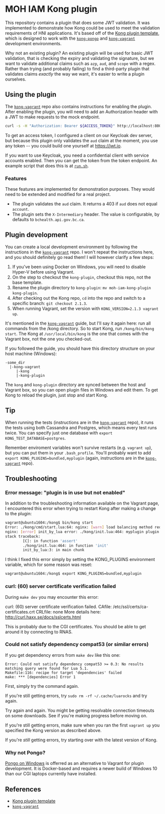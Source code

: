 MOH IAM Kong plugin
===================

This repository contains a plugin that does some JWT validation. It was implemented to demonstrate how Kong could be used to meet the validation requirements of HNI applications. It's based off of the [Kong plugin template](https://github.com/Kong/kong-plugin), which is designed to work with the
[`kong-pongo`](https://github.com/Kong/kong-pongo) and
[`kong-vagrant`](https://github.com/Kong/kong-vagrant) development environments.

Why not an existing plugin? An existing plugin will be used for basic JWT validation, that is checking the expiry and validating the signature, but we want to validate additional claims such as `azp`, `aud`, and `scope` with a regex. Rather than trying (and probably failing) to find a third-party plugin that validates claims _exactly_ the way we want, it's easier to write a plugin ourselves.

## Using the plugin

The [`kong-vagrant`](https://github.com/Kong/kong-vagrant) repo also contains instructions for enabling the plugin. After enabling the plugin, you will need to add an Authorization header with a JWT to make requests to the mock endpoint.

```bash
curl -s -H "Authorization: Bearer ${ACCESS_TOKEN}" http://localhost:8000/
```

To get an access token, I configured a client on our Keycloak dev server, but because this plugin only validates the `aud` claim at the moment, you use any token -- you could build one yourself at https://jwt.io.

If you want to use Keycloak, you need a confidential client with service accounts enabled. Then you can get the token from the token endpoint. An example script that does this is at [`run.sh`](run.sh).

### Features

These features are implemented for demonstration purposes. They would need to be extended and modified for a real project.

* The plugin validates the `aud` claim. It returns a 403 if `aud` does not equal `account`.
* The plugin sets the `X-Intermediary` header. The value is configurable, by defaults to `bchealth.api.gov.bc.ca`.

## Plugin development

You can create a local development environment by following the instructions in the [`kong-vagrant`](https://github.com/Kong/kong-vagrant) repo. I won't repeat the instructions here, and you should definitely go read them! I will however clarify a few steps:

1. If you've been using Docker on Windows, you will need to disable Hyper-V before using Vagrant.
2. On the step to checkout the `kong-plugin`, checkout this repo, not the base template. 
3. Rename the plugin directory to `kong-plugin`: `mv moh-iam-kong-plugin kong-plugin`.
4. After checking out the Kong repo, `cd` into the repo and switch to a specific branch: `git checkout 2.1.3`.
5. When running Vagrant, set the version with `KONG_VERSION=2.1.3 vagrant up`.

It's mentioned in the [`kong-vagrant`](https://github.com/Kong/kong-vagrant) guide, but I'll say it again here: run all commands from the /kong directory. So to start Kong, run `/kong/bin/kong start`. The Kong at `/usr/local/bin/kong` is the one that comes with the Vagrant box, not the one you checked-out.

If you followed the guide, you should have this directory structure on your host machine (Windows):

```
-some_dir
  |-kong-vagrant
     |-kong
     |-kong-plugin
```

The `kong` and `kong-plugin` directory are synced between the host and Vagrant box, so you can open plugin files in Windows and edit them. To get Kong to reload the plugin, just stop and start Kong.


## Tip

When running the tests (instructions are in the [`kong-vagrant`](https://github.com/Kong/kong-vagrant) repo), it runs the tests using both Cassandra and Postgres, which means every test runs twice. You can specify just one database with `export KONG_TEST_DATABASE=postgres`.

Remember enviroment variables won't survive restarts (e.g. `vagrant up`), but you can put them in your `.bash_profile`. You'll probably want to add `export KONG_PLUGINS=bundled,myplugin` (again, instructions are in the [`kong-vagrant`](https://github.com/Kong/kong-vagrant) repo).

## Troubleshooting

### Error message: "plugin is in use but not enabled"

In addition to the troubleshooting information available on the Vagrant page, I encountered this error when trying to restart Kong after making a change to the plugin:

```bash
vagrant@ubuntu1604:/kong$ bin/kong start
Error: ./kong/cmd/start.lua:64: nginx: [warn] load balancing method redefined in /kong/servroot/nginx-kong.conf:56
nginx: [error] init_by_lua error: ./kong/init.lua:464: myplugin plugin is in use but not enabled
stack traceback:
        [C]: in function 'assert'
        ./kong/init.lua:464: in function 'init'
        init_by_lua:3: in main chunk
```

I think I fixed this error simply by setting the KONG_PLUGINS environment variable, which for some reason was reset:

```bash
vagrant@ubuntu1604:/kong$ export KONG_PLUGINS=bundled,myplugin
```

### curl: (60) server certificate verification failed

During `make dev` you may encounter this error:

curl: (60) server certificate verification failed. CAfile: /etc/ssl/certs/ca-certificates.crt CRLfile: none
More details here: http://curl.haxx.se/docs/sslcerts.html

This is probably due to the CGI certificates. You should be able to get around it by connecting to RNAS.

### Could not satisfy dependency compat53 (or similar errors)

If you get dependency errors from `make dev` like this one:

```
Error: Could not satisfy dependency compat53 >= 0.3: No results matching query were found for Lua 5.1.
Makefile:116: recipe for target 'dependencies' failed
make: *** [dependencies] Error 1
```

First, simply try the command again. 

If you're still getting errors, try `sudo rm -rf ~/.cache/luarocks` and try again. 

Try again and again. You might be getting resolvable connection timeouts on some downloads. See if you're making progress before moving on.

If you're still getting errors, make sure when you ran the first `vagrant up` you specified the Kong version as described above.

If you're *still* getting errors, try starting over with the latest version of Kong.

### Why not Pongo?

[Pongo on Windows](https://github.com/Kong/kong-pongo#pongo-on-windows) is offerred as an alternative to Vagrant for plugin development. It is Docker-based and requires a newer build of Windows 10 than our CGI laptops currently have installed.

## References

* [Kong plugin template](https://github.com/Kong/kong-plugin)
* [`kong-vagrant`](https://github.com/Kong/kong-vagrant) 

